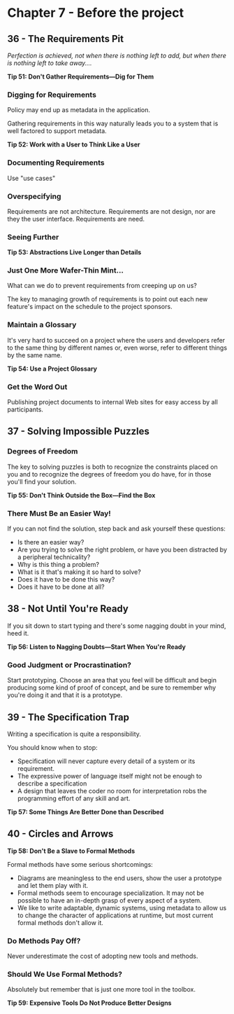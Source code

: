 # Chapter 7 - Before the project

## 36 - The Requirements Pit
_Perfection is achieved, not when there is nothing left to add, but when there is nothing left to take away…._

**Tip 51: Don't Gather Requirements—Dig for Them**

### Digging for Requirements
Policy may end up as metadata in the application.

Gathering requirements in this way naturally leads you to a system that is well factored to support metadata.

**Tip 52: Work with a User to Think Like a User**

### Documenting Requirements
Use "use cases"

### Overspecifying
Requirements are not architecture. Requirements are not design, nor are they the user interface. Requirements are need.

### Seeing Further
**Tip 53: Abstractions Live Longer than Details**

### Just One More Wafer-Thin Mint…
What can we do to prevent requirements from creeping up on us?

The key to managing growth of requirements is to point out each new feature's impact on the schedule 	to the project sponsors.

### Maintain a Glossary
It's very hard to succeed on a project where the users and developers refer to the same thing by different names or, even worse, refer to different things by the same name.

**Tip 54: Use a Project Glossary**

### Get the Word Out
Publishing project documents to internal Web sites for easy access by all participants.

## 37 - Solving Impossible Puzzles
### Degrees of Freedom
The key to solving puzzles is both to recognize the constraints placed on you and to recognize the degrees of freedom you do have, for in those you'll find your solution.

**Tip 55: Don't Think Outside the Box—Find the Box**

### There Must Be an Easier Way!
If you can not find the solution, step back and ask yourself these questions:

* Is there an easier way?
* Are you trying to solve the right problem, or have you been distracted by a peripheral technicality?
* Why is this thing a problem?
* What is it that's making it so hard to solve?
* Does it have to be done this way?
* Does it have to be done at all?

## 38 - Not Until You're Ready
If you sit down to start typing and there's some nagging doubt in your mind, heed it.

**Tip 56: Listen to Nagging Doubts—Start When You're Ready**

### Good Judgment or Procrastination?
Start prototyping. Choose an area that you feel will be difficult and begin producing some kind of proof of concept, and be sure to remember
why you're doing it and that it is a prototype.

## 39 - The Specification Trap
Writing a specification is quite a responsibility.

You should know when to stop:

* Specification will never capture every detail of a system or its requirement.
* The expressive power of language itself might not be enough to describe a specification
* A design that leaves the coder no room for interpretation robs the programming effort of any skill and art.

**Tip 57: Some Things Are Better Done than Described**

## 40 - Circles and Arrows

**Tip 58: Don't Be a Slave to Formal Methods**

Formal methods have some serious shortcomings:

* Diagrams are meaningless to the end users, show the user a prototype and let them play with it.
* Formal methods seem to encourage specialization. It may not be possible to have an in-depth grasp of every aspect of a system.
* We like to write adaptable, dynamic systems, using metadata to allow us to change the character of applications at runtime, but most current formal methods don't allow it.

### Do Methods Pay Off?
Never underestimate the cost of adopting new tools and methods.

### Should We Use Formal Methods?
Absolutely but remember that is just one more tool in the toolbox.

**Tip 59: Expensive Tools Do Not Produce Better Designs**
